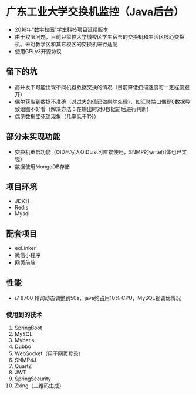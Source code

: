 # 广东工业大学交换机监控（Java后台）

- [2016年“数字校园”学生科技项目](https://github.com/chn-lee-yumi/switch-monitor)延续版本
- 由于权限问题，目前只监控大学城校区学生宿舍的交换机和生活区核心交换机。未对教学区和其它校区的交换机进行适配
- 使用GPLv3开源协议

## 留下的坑
- 高并发下可能出现不同机器数据交换的情况（目前降低扫描速度可一定程度避开）
- 偶尔获取到数据不准确（对过大的值已做剔除处理），如汇聚端口偶现0数据导致绘图不好看（解决方法：在输出时对0数据前后进行判断）
- 偶见数据库死锁现象（几率低于1%）

## 部分未实现功能
- 交换机重启功能（OID已写入OIDList可直接使用，SNMP的write团体也已实现）
- 数据使用MongoDB存储

## 项目环境
- JDK11
- Redis
- Mysql

## 配套项目
- eoLinker
- 微信小程序
- 网页前端

## 性能
- i7 8700 轮询动态调整到50s，java约占用10% CPU，MySQL视调优情况

### 使用到的技术
1. SpringBoot
2. MySQL
3. Mybatis
4. Dubbo
5. WebSocket（用于网页登录）
6. SNMP4J
7. QuartZ
8. JWT
9. SpringSecurity
10. Zxing（二维码生成）